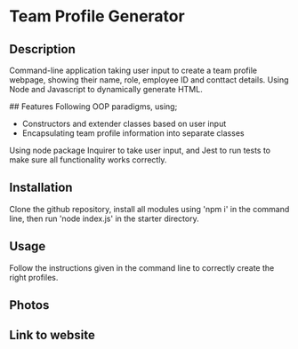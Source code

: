 # Team Profile Generator

## Description
Command-line application taking user input to create a team profile webpage, showing their name, role, employee ID and conttact details. Using Node and Javascript to dynamically generate HTML.

## Features
Following OOP paradigms, using; 
- Constructors and extender classes based on user input
- Encapsulating team profile information into separate classes

Using node package Inquirer to take user input, and Jest to run tests to make sure all functionality works correctly.

## Installation
Clone the github repository, install all modules using 'npm i' in the command line, then run 'node index.js' in the starter directory.

## Usage
Follow the instructions given in the command line to correctly create the right profiles.

## Photos


## Link to website

